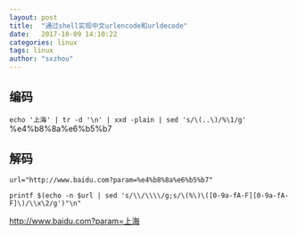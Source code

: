 ```yaml
---
layout: post
title:  "通过shell实现中文urlencode和urldecode"
date:   2017-10-09 14:10:22
categories: linux
tags: linux
author: "sxzhou"
---
```


## 编码
`echo '上海' | tr -d '\n' | xxd -plain | sed 's/\(..\)/%\1/g'`
%e4%b8%8a%e6%b5%b7

## 解码
`url="http://www.baidu.com?param=%e4%b8%8a%e6%b5%b7"`    

`printf $(echo -n $url | sed 's/\\/\\\\/g;s/\(%\)\([0-9a-fA-F][0-9a-fA-F]\)/\\x\2/g')"\n"`

http://www.baidu.com?param=上海
